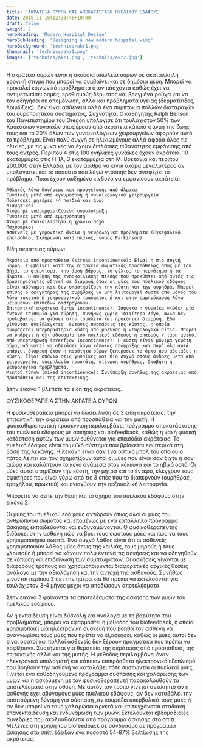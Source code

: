 ```yaml
---
title: 'ΑΚΡΑΤΕΙΑ ΟΥΡΩΝ ΚΑΙ ΑΠΟΚΑΤΑΣΤΑΣΗ ΠΥΕΛΙΚΟΥ ΕΔΑΦΟΥΣ'
date: 2018-11-18T12:33:46+10:00
draft: false
weight: 2
heroHeading: 'Modern Hospital Design'
heroSubHeading: 'Designing a new modern hospital wing'
heroBackground: 'technics/akr1.png'
thumbnail: 'technics/akr1.png'
images: ['technics/akr1.png', 'technics/akr2.jpg']
---
```


Η ακράτεια ούρων είναι η ακούσια απώλεια ούρων σε ακατάλληλη χρονική στιγμή που μπορεί να συμβαίνει και σε δημόσια μέρη. Μπορεί να προκαλεί κοινωνικά προβλήματα στον πάσχοντα καθώς έχει να αντιμετωπίσει οσμές, ερεθισμούς δέρματος και βρεγμένα ρούχα και να τον οδηγήσει σε απομόνωση, αλλά και προβλήματα υγείας (δερματίτιδες, λοιμώξεις). Δεν είναι ασθένεια αλλά ένα σύμπτωμα πολλών διαταραχών του ουροποιητικού συστήματος.
Συχνότητα: Ο καθηγητής Ralph Benson του Πανεπιστημίου του Oregon υπολόγισε ότι τουλάχιστον 50% των Καυκάσιων γυναικών υποφέρουν από ακράτεια κάποια στιγμή της ζωής τους και το 20% όλων των γυναικολογικών χειρουργείων αφορούν αυτό το πρόβλημα. Είναι πολύ συχνή σε ηλικιωμένους αλλά αφορά όλες τις ηλικίες, με τις γυναίκες να έχουν διπλάσιες πιθανότητες εμφάνισης από τους άντρες. Περίπου 4 στις 100 ενήλικες γυναίκες έχουν ακράτεια. 10 εκατομμύρια στις ΗΠΑ, 3 εκατομμύρια στη Μ. Βρετανία και περίπου 200.000 στην Ελλάδα, με τον αριθμό να είναι ακόμα μεγαλύτερος αν υπολογιστεί και το ποσοστό που λόγω ντροπής δεν αναφέρει το πρόβλημα.
Ποιοι έχουν αυξημένο κίνδυνο να εμφανίσουν ακράτεια;

    Αθλητές λόγω δονήσεων και προσγείωσης από άλματα
    Γυναίκες μετά από εγκυμοσύνη ή γυναικολογικά χειρουργεία
    Πολύτοκες μητέρες (4 παιδιά και άνω)
    Διαβητικοί
    Άτομα με επανεμφανιζόμενη ουρολοίμωξη
    Γυναίκες μετά από εμμηνόπαυση
    Άτομα με δυσκοιλιότητα ή χρόνιο βήχα
    Παχύσαρκοι
    Ασθενείς με γεροντική άνοια ή νευρολογικά προβλήματα (Εγκεφαλικό επεισόδιο, Σκλήρυνση κατά πλάκας, νόσος Parkinson)

Είδη ακράτειας ούρων:

    Ακράτεια από προσπάθεια (stress incontinence): Είναι η πιο συχνή μορφή. Συμβαίνει κατά την διάρκεια σωματικής προσπάθειας όπως με τον βήχα, το φτέρνισμα, την άρση βάρους, το γέλιο, το περπάτημα ή τα άλματα. Η αύξηση της ενδοκοιλιακής πίεσης που προκύπτει από αυτές τις δραστηριότητες οδηγεί σε διαρροή όταν οι μύες του πυελικού εδάφους είναι αδύναμοι και δεν υποστηρίζουν την κύστη και την ουρήθρα. Μπορεί επίσης ο σφιγκτήρας της ουρήθρας να μην λειτουργεί σωστά από μόνος του λόγω τοκετού ή χειρουργικού τραύματος ή και στην εμμηνόπαυση λόγω μειωμένων επιπέδων οιστρογόνων.
    Επιτακτική ακράτεια (urge incontinence): Ξαφνικά η γυναίκα νιώθει μία έντονη επιθυμία για ούρηση, συνήθως χωρίς ιδιαίτερο λόγο, αλλά δεν προλαβαίνει να φτάσει στην τουαλέτα και προκύπτει διαρροή. Εδώ γίνονται ανεξέλεγκτες  έντονες συσπάσεις της κύστης, η οποία ονομάζεται υπερδραστήρια κύστη από μόλυνση ή νευρολογικά αίτια. Μπορεί να υπάρχει ή όχι αδυναμία του πυελικού εδάφους ή σπασμός / τάση αυτού.
    Από υπερπλήρωση (overflow incontinence): Η κύστη είναι μόνιμα γεμάτη ούρα, αδυνατεί να αδειάσει λόγω κάποιας απόφραξης και παρ’ όλα αυτά υπάρχει διαρροή όταν η ποσότητα ούρων ξεπεράσει το όριο που αδειάζει η κύστη. Είναι σπάνιο στις γυναίκες και πιο συχνό στους άνδρες μετά από χειρουργεία, υπερπλασία προστάτη, στένωση ουρήθρας, διαβήτη ή νευρολογικά προβλήματα.
    Μικτού τύπου (mixed incontinence): Συνύπαρξη συνήθως της ακράτειας από προσπάθεια και της επιτακτικής.

Στην εικόνα 1 βλέπετε τα είδη της ακράτειας.

 
ΦΥΣΙΚΟΘΕΡΑΠΕΙΑ ΣΤΗΝ ΑΚΡΑΤΕΙΑ ΟΥΡΩΝ

Η φυσικοθεραπεία μπορεί να δώσει λύση σε 3 είδη ακράτειας: την επιτακτική, την ακράτεια από προσπάθεια και την μικτή. Η φυσικοθεραπευτική προσέγγιση περιλαμβάνει πρόγραμμα αποκατάστασης του πυελικού εδάφους με ασκήσεις και biofeedback, καθώς η κακή φυσική κατάσταση αυτών των μυών ευθύνεται για επεισόδια ακράτειας.
Το πυελικό έδαφος είναι το μυϊκό σύστημα που βρίσκεται εσωτερικά στη βάση της λεκάνης. Η λεκάνη είναι σαν ένα οστικό μπολ του οποίου ο πάτος λείπει και τον σχηματίζουν αυτοί οι μύες που είναι σαν δίχτυ ή σαν αιώρα και καλύπτουν το κενό ανάμεσα στον κόκκυγα και το ηβικό οστό. Οι μύες αυτοί στηρίζουν την κύστη, την μήτρα και το έντερο, ελέγχουν τους σφικτήρες που είναι γύρω από τις 3 οπές που το διαπερνούν (ουρήθρας, τραχήλου, πρωκτού) και ενισχύουν την σεξουαλική λειτουργία.

Μπορείτε να δείτε την θέση και το σχήμα του πυελικού εδάφους στην εικόνα 2.

Οι μύες του πυελικού εδάφους αντιδρούν όπως όλοι οι μύες του ανθρώπινου σώματος και επομένως με ένα κατάλληλο πρόγραμμα άσκησης εκπαιδεύονται και ενδυναμώνονται. Ο φυσικοθεραπευτής διδάσκει στην ασθενή πώς να βρει τους σωστούς μύες και πώς να τους χρησιμοποιήσει σωστά. Ένα συχνό λάθος είναι ότι οι ασθενείς χρησιμοποιούν λάθος μύες όπως της κοιλιάς, τους μηρούς ή τους γλουτούς ή μπορεί να κάνουν πολύ έντονα τις ασκήσεις και να οδηγηθούν σε κόπωση και επιδείνωση των συμπτωμάτων. Οι ασκήσεις γίνονται με διάφορους τρόπους και χρησιμοποιούνται διαφορετικές αρχικές θέσεις ανάλογα με την αξιολόγηση και την αντοχή της ασθενούς. Συνήθως γίνονται περίπου 3 σετ την ημέρα και θα πρέπει να εκτελούνται για τουλάχιστον 3-4 μήνες μέχρι να αποδώσουν αποτελέσματα.

Στην εικόνα 3 φαίνονται τα αποτελέσματα της άσκησης των μυών του πυελικού εδάφους.

Αν η εκπαίδευση είναι δύσκολη και ανάλογα με τη βαρύτητα του προβλήματος, μπορεί να εφαρμοστεί η μέθοδος του biofeedback, η οποία χρησιμοποιεί μία ηλεκτρονική συσκευή που βοηθά τον ασθενή να αναγνωρίσει τους μύες που πρέπει να εξασκήσει, καθώς οι μύες αυτοί δεν είναι ορατοί και πολλοί ασθενείς δεν ξέρουν πραγματικά που πρέπει να «σφίξουν». Συστήνεται για θεραπεία της ακράτειας από προσπάθεια, της επιτακτικής αλλά και της μικτής. Η μέθοδος περιλαμβάνει έναν ηλεκτρονικό υπολογιστή και κάποιον επιπρόσθετο ηλεκτρονικό εξοπλισμό που βοηθούν την ασθενή να καταλάβει πότε συσπώνται οι πυελικοί μύες. Γίνεται ένα καθοδηγούμενο πρόγραμμα σύσπασης και χαλάρωσης των μυών και η ασκούμενη με τον φυσικοθεραπευτή παρακολουθούν τα αποτελέσματα στην οθόνη. Με αυτόν τον τρόπο γίνεται αντιληπτό αν η ασθενής έχει αδύναμους μύες πυελικού εδάφους, αν δεν καταβάλει την απαιτούμενη δύναμη για σύσπαση ,αν κουράζει υπερβολικά τους μύες ή αν δεν μπορεί να τους χαλαρώσει αρκετά και επιτυγχάνεται σταδιακή επανεκπαίδευση και ενδυνάμωση των μυών. Εκτελούνται εβδομαδιαίες συνεδρίες που ακολουθούνται από πρόγραμμα άσκησης στο σπίτι. Μελέτες στη χρήση του biofeedback σε συνδυασμό με πρόγραμμα άσκησης στο σπίτι έδειξαν ένα ποσοστό 54-87% βελτίωσης της ακράτειας.

